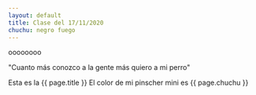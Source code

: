 ```yaml
---
layout: default
title: Clase del 17/11/2020
chuchu: negro fuego
---
```



oooooooo




"Cuanto más conozco a la gente más quiero a mi perro"

Esta es la {{ page.title }}
El color de mi pinscher mini es {{ page.chuchu }}